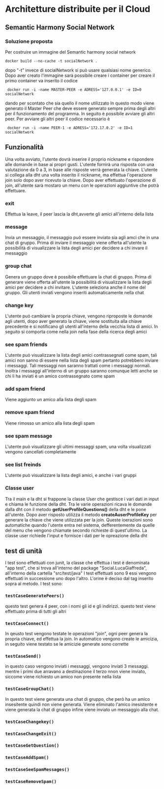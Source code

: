 <h1> Architetture distribuite per il Cloud</h1>
<h2> Semantic Harmony Social Network </h2>
<h3> Soluzione proposta</h3>
Per costruire un immagine del Semantic harmony social network <pre><code>docker build --no-cache -t socialNetwork .</pre></code> dopo "-t" invece di socialNetwork si può usare qualsiasi nome generico.
Dopo aver creato l'immagine sarà possibile creare i container per creare il primo container va inserito il codice <pre><code> docker run -i -name MASTER-PEER -e ADRESS='127.0.0.1' -e ID=0 socialNetwork</pre></code> dando per scontato che sia quello il nome utilizzato
In questo modo viene generato il Master Peer che deve essere generato sempre prima degli altri per il funzionamento del programma. In seguito è possibile avviare gli altri peer.
Per avviare gli altri peer il codice necessario è <pre><code> docker run -i -name PEER-1 -e ADRESS='172.17.0.2' -e ID=1 socialNetwork</pre></code>
<h2> Funzionalità</h2>
Una volta avviato, l'utente dovrà inserire il proprio nickname  e rispondere alle domande in base ai propri gusti. L'utente fornirà una risposta con una valutazione da 0 a 3, in base alle risposte verrà generata la chiave. L'utente si collega alla dht una volta inserito il nickname, ma effettua l'operazione join solo dopo aver ricevuto la chiave. Dopo aver effettuato l'operazione di join, all'utente sarà mostaro un menu con le operazioni aggiuntive che potrà effettuare.
<h3> exit </h3>
Effettua la leave, il peer lascia la dht,avverte gli amici all'interno della lista
<h3> message </h3>
Invia un messaggio, il messaggio può essere inviato sia agli amci che in una chat di gruppo. Prima di inviare il messaggio viene offerta all'utente la possibilità di visualizzare la lista degli amici per decidere a chi invare il messaggio
<h3> group chat </h3>
Genera un gruppo dove è possibile effettuare la chat di gruppo. Prima di generare viene offerta all'utente la possibilità di visualizzare la lista degli amici per decidere a chi invitare. L'utente seleziona anche il nome del gruppo. Gli utenti inviati vengono inseriti automaticamente nella chat 
<h3> change key </h3>
L'utente può cambiare la propria chiave, vengono riproposte le domande agli utenti, dopo aver generato la chiave, viene sostituita alla chiave precedente e si notificano gli utenti all'interno della vecchia lista di amici. In seguito si comporta come nella join nella fase della ricerca degli amici
<h3> see spam friends </h3>
L'utente può visualizzare la lista degli amici contrassegnati come spam, tali amici non sanno di essere nella lista degli spam pertanto potrebbero inviare i messaggi. Tali messaggi non saranno trattati come i messaggi normali. Inoltra i messaggi all'interno di un gruppo saranno comunque letti anche se chi li ha inviati è un amico contrassegnato come spam
<h3> add spam friend </h3>
Viene aggiunto un amico alla lista degli spam
<h3> remove spam friend </h3>
Viene rimosso un amico alla lista degli spam
<h3> see spam message </h3>
L'utente può visualizzare gli ultimi messaggi spam, una volta visualizzati vengono cancellati completamente
<h3> see list freinds </h3>
L'utente può visualizzare la lista degli amici, e anche i vari gruppi
<h3>Classe user </h3>
Tra il main e la dht si frappone la classe User che gestisce i vari dati in input e chiama le funzione della dht.
Tra le varie operazioni ricava le domande dalla dht con il metodo <b> getUserProfileQuestions()</b> della dht e le pone all'utente. Dopo aver risposto utilizza il metodo <b> createAuserProfileKey</b>  per generare la chiave che viene utilizzata per la join. Queste ioerazioni sono automatiche quando l'utente entra nel sistema, defferentemente da quelle del menu che vengono chiamate secondo richieste di quest'ultimo. La classe user richiede l'input e fornisce i dati per le opreazione della dht
<h2>test di unità</h2>
I test sono effettuati con junit, la classe che effettua i test è denominata "app test", che si trova all'interno del package "Social.LucaGiaffreda", all'interno della cartella "src/test/java"
I test effettuati sono 9 essi vengono effettuati in successione uno dopo l'altro. L'orine è deciso dal tag inserito sopra al metodo. I test sono:
<h3><pre><code>testCaseGeneratePeers()</h3></pre></code>
questo test genera 4 peer, con i nomi gli id e gli indirizzi. questo test viene effettuato prima di tutti gli altri
<h3><pre><code>testCaseConnect()</h3></pre></code>
In qeusto test vengono testate le operazioni "join", ogni peer genera la propria chiave, ed effettua la join. In automatico vengono create le amicizia, in seguito viene testato se le amicizie generate sono corrette 
<h3><pre><code>testCaseSend()</h3></pre></code>
in questo caso vengono inviati i messaggi, vengono inviati 3 messaggi. mentre i primi due arravano a destinazione il terzo nnon viene inviato, siccome viene richiesto un amico non presente nella lista
<h3><pre><code>testCaseGroupChat()</h3></pre></code>
In questo test viene generata una chat di gruppo, che però ha un amico insesitente quindi non viene generata. Viene eliminato l'amico inesistente e viene generata la chat di gruppo infine viene inviato un messaggio alla chat.
<h3><pre><code>testCaseChangekey()</h3></pre></code>
<h3><pre><code>testCaseChangeExit()</h3></pre></code>
<h3><pre><code>testCaseGetQuestion()</h3></pre></code>
<h3><pre><code>testCaseAddSpam()</h3></pre></code>
<h3><pre><code>testCaseSeeSpamMessages()</h3></pre></code>
<h3><pre><code>testCaseRemoveSpam()</h3></pre></code>

